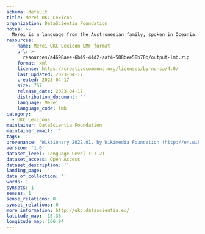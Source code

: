 ```yaml
---
schema: default
title: Merei UKC Lexicon
organization: DataScientia Foundation
notes: >-
  Merei is a language from the Austronesian family, spoken in Oceania. The UKC Lexicon of Merei is represented as a lexico-semantic network. It consists of words, word senses, synsets, as well as sense-level and synset-level relationships.
resources:
  - name: Merei UKC Lexicon LMF format
    url: >-
      resources/a4698aee-6b49-44d2-aaf4-588bee58b78b/output-lmb.zip
    format: xml
    license: https://creativecommons.org/licenses/by-nc-sa/4.0/
    last_updated: 2023-04-17
    created: 2023-04-17
    size: 767
    release_date: 2023-04-17
    distribution_document: ''
    language: Merei
    language_code: lmb
category:
  - UKC Lexicons
maintainer: DataScientia Foundation
maintainer_email: ''
tags: ''
provenance: 'Wiktionary 2022.01. by Wikimedia Foundation (http://en.wiktionary.org); Princeton WordNet 2.1 by Princeton University (https://wordnet.princeton.edu)'
version: '1.0'
dataset_level: Language Level (L1-2)
dataset_access: Open Access
dataset_description: ''
landing_page: ''
date_of_collection: ''
words: 1
synsets: 1
senses: 1
sense_relations: 0
synset_relations: 0
more_information: http://ukc.datascientia.eu/
latitude_map: -15.36
longitude_map: 166.94
---
```

